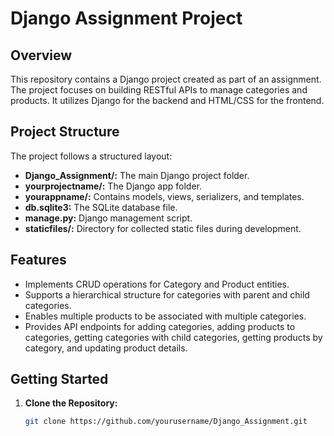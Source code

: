 # Django Assignment Project

## Overview

This repository contains a Django project created as part of an assignment. The project focuses on building RESTful APIs to manage categories and products. It utilizes Django for the backend and HTML/CSS for the frontend.

## Project Structure

The project follows a structured layout:

- **Django_Assignment/:** The main Django project folder.
- **yourprojectname/:** The Django app folder.
- **yourappname/:** Contains models, views, serializers, and templates.
- **db.sqlite3:** The SQLite database file.
- **manage.py:** Django management script.
- **staticfiles/:** Directory for collected static files during development.

## Features

- Implements CRUD operations for Category and Product entities.
- Supports a hierarchical structure for categories with parent and child categories.
- Enables multiple products to be associated with multiple categories.
- Provides API endpoints for adding categories, adding products to categories, getting categories with child categories, getting products by category, and updating product details.

## Getting Started

1. **Clone the Repository:**
   ```bash
   git clone https://github.com/yourusername/Django_Assignment.git
